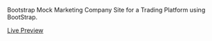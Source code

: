 Bootstrap Mock Marketing Company Site for a Trading Platform using BootStrap.

[Live Preview](https://ramira4.github.io/BootStrap-CompanySite/)
